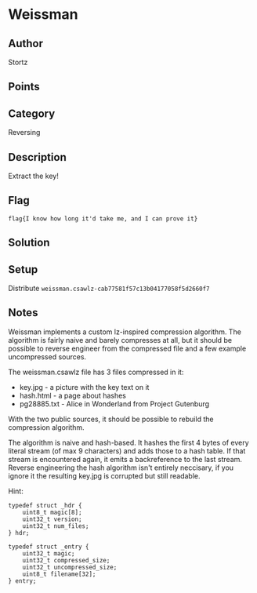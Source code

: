 # Weissman
## Author
Stortz
## Points

## Category
Reversing
## Description
Extract the key!
## Flag
`flag{I know how long it'd take me, and I can prove it}`
## Solution

## Setup
Distribute `weissman.csawlz-cab77581f57c13b04177058f5d2660f7`
## Notes
Weissman implements a custom lz-inspired compression algorithm. The algorithm is fairly naive and barely compresses at all, but it should be possible to reverse engineer from the compressed file and a few example uncompressed sources.

The weissman.csawlz file has 3 files compressed in it:
  * key.jpg - a picture with the key text on it
  * hash.html - a page about hashes
  * pg28885.txt - Alice in Wonderland from Project Gutenburg

With the two public sources, it should be possible to rebuild the compression algorithm.

The algorithm is naive and hash-based. It hashes the first 4 bytes of every literal stream (of max 9 characters) and adds those to a hash table. If that stream is encountered again, it emits a backreference to the last stream. Reverse engineering the hash algorithm isn't entirely neccisary, if you ignore it the resulting key.jpg is corrupted but still readable.

Hint:
```
typedef struct _hdr {
	uint8_t magic[8];
	uint32_t version;
	uint32_t num_files;
} hdr;

typedef struct _entry {
	uint32_t magic;
	uint32_t compressed_size;
	uint32_t uncompressed_size;
	uint8_t filename[32];
} entry;
```